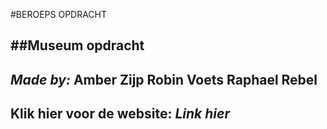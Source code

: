 #BEROEPS OPDRACHT

##Museum opdracht
---
*Made by:*
Amber Zijp
Robin Voets
Raphael Rebel
---
**Klik hier voor de website:**
_Link hier_
---
